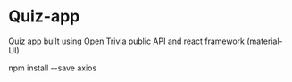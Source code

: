 # Quiz-app

Quiz app built using Open Trivia public API and react framework (material-UI)



npm install --save axios
